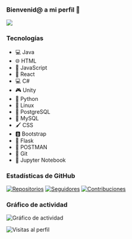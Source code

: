 ### Bienvenid@ a mi perfil 👋

![](https://github.com/RomanSoldier0008/RomanSoldier0008/blob/main/imagen.gif)

### Tecnologías
- 💻 Java
- 🌐 HTML
- 🚀 JavaScript
- 📱 React
- 💻 C#
- 🎮 Unity
- 🐍 Python
- 🐧 Linux
- 🐘 PostgreSQL
- 🐬 MySQL
- 🖌️ CSS
- 🅱️ Bootstrap
- 🌿 Flask
- 📮 POSTMAN
- 🐙 Git
- 📒 Jupyter Notebook


### Estadísticas de GitHub
[![Repositorios](https://img.shields.io/badge/Repositorios-10-brightgreen)](https://github.com/RomanSoldier0008?tab=repositories)
[![Seguidores](https://img.shields.io/github/followers/RomanSoldier0008?style=social)](https://github.com/RomanSoldier0008)
[![Contribuciones](https://img.shields.io/badge/Contribuciones-1000%2B-blue)](https://github.com/RomanSoldier0008)


### Gráfico de actividad
![Gráfico de actividad](https://activity-graph.herokuapp.com/graph?username=RomanSoldier0008)


![Visitas al perfil](https://visitor-badge.glitch.me/badge?page_id=RomanSoldier0008.RomanSoldier0008)

